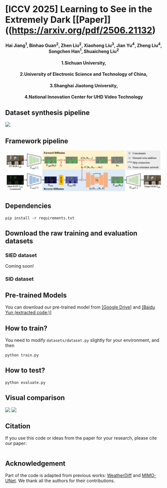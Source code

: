 # [ICCV 2025] Learning to See in the Extremely Dark [[Paper]]((https://arxiv.org/pdf/2506.21132)
<h4 align="center">Hai Jiang<sup>1</sup>, Binhao Guan<sup>2</sup>, Zhen Liu<sup>2</sup>, Xiaohong Liu<sup>3</sup>, Jian Yu<sup>4</sup>, Zheng Liu<sup>4</sup>, Songchen Han<sup>1</sup>, Shuaicheng Liu<sup>2</sup></center>
<h4 align="center">1.Sichuan University,</center></center>
<h4 align="center">2.University of Electronic Science and Technology of China,</center></center>
<h4 align="center">3.Shanghai Jiaotong University,</center></center>
<h4 align="center">4.National Innovation Center for UHD Video Technology</center></center>

## Dataset synthesis pipeline
![](./Figure/syn_pipe.png)

## Framework pipeline
![](./Figure/framework.png)

## Dependencies
```
pip install -r requirements.txt
````

## Download the raw training and evaluation datasets
### SIED dataset
Coming soon!
### SID dataset

## Pre-trained Models 
You can download our pre-trained model from [[Google Drive]]() and [[Baidu Yun (extracted code:)]]()

## How to train?
You need to modify ```datasets/dataset.py``` slightly for your environment, and then
```
python train.py  
```

## How to test?
```
python evaluate.py
```

## Visual comparison
![](./Figure/visual_canon.png)
![](./Figure/visual_sony.png)
## Citation
If you use this code or ideas from the paper for your research, please cite our paper:
```

```

## Acknowledgement
Part of the code is adapted from previous works: [WeatherDiff](https://github.com/IGITUGraz/WeatherDiffusion) and [MIMO-UNet](https://github.com/chosj95/MIMO-UNet). We thank all the authors for their contributions.

